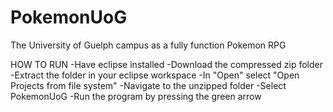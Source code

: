 # PokemonUoG
The University of Guelph campus as a fully function Pokemon RPG

HOW TO RUN
-Have eclipse installed
-Download the compressed zip folder
-Extract the folder in your eclipse workspace
-In "Open" select "Open Projects from file system"
-Navigate to the unzipped folder
-Select PokemonUoG
-Run the program by pressing the green arrow
